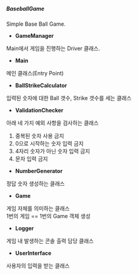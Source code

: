 ##### BaseballGame

Simple Base Ball Game.

+ **GameManager**

Main에서 게임을 진행하는 Driver 클래스.    

+ **Main**

메인 클래스(Entry Point)    

+ **BallStrikeCalculator**

입력된 숫자에 대한 Ball 갯수, Strike 갯수를 세는 클래스

+ **ValidationChecker**

아래 네 가지 예외 사항을 검사하는 클래스    

1. 중복된 숫자 사용 금지    
2. 0으로 시작하는 숫자 입력 금지
3. 4자리 숫자가 아닌 숫자 입력 금지
4. 문자 입력 금지

+ **NumberGenerator**

정답 숫자 생성하는 클래스

+ **Game**

게임 자체를 의미하는 클래스    
1번의 게임 == 1번의 Game 객체 생성     


+ **Logger**

게임 내 발생하는 콘솔 출력 담당 클래스    

+ **UserInterface**

사용자의 입력을 받는 클래스    



